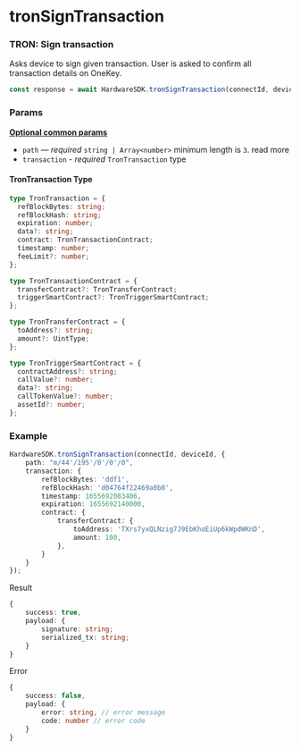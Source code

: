 # tronSignTransaction

### TRON: Sign transaction <a href="#cardano-sign-transaction" id="cardano-sign-transaction"></a>

Asks device to sign given transaction. User is asked to confirm all transaction details on OneKey.

```typescript
const response = await HardwareSDK.tronSignTransaction(connectId, deviceId, params)
```

### Params

[**Optional common params**](../../../hardware-sdk/api-reference/common-params.md)

* `path` — _required_ `string | Array<number>` minimum length is `3`. read more
* `transaction` - _required_ `TronTransaction` type

#### TronTransaction Type

```typescript
type TronTransaction = {
  refBlockBytes: string;
  refBlockHash: string;
  expiration: number;
  data?: string;
  contract: TronTransactionContract;
  timestamp: number;
  feeLimit?: number;
};

type TronTransactionContract = {
  transferContract?: TronTransferContract;
  triggerSmartContract?: TronTriggerSmartContract;
};

type TronTransferContract = {
  toAddress?: string;
  amount?: UintType;
};

type TronTriggerSmartContract = {
  contractAddress?: string;
  callValue?: number;
  data?: string;
  callTokenValue?: number;
  assetId?: number;
};

```

### Example

```typescript
HardwareSDK.tronSignTransaction(connectId, deviceId, {
    path: "m/44'/195'/0'/0'/0",
    transaction: {
        refBlockBytes: 'ddf1',
        refBlockHash: 'd04764f22469a0b8',
        timestamp: 1655692083406,
        expiration: 1655692140000,
        contract: {
            transferContract: {
                toAddress: 'TXrs7yxQLNzig7J9EbKhoEiUp6kWpdWKnD',
                amount: 100,
            },
        }
    }
});
```

Result

```typescript
{
    success: true,
    payload: {
        signature: string;
        serialized_tx: string;
    }
}
```

Error

```typescript
{
    success: false,
    payload: {
        error: string, // error message
        code: number // error code
    }
}
```
